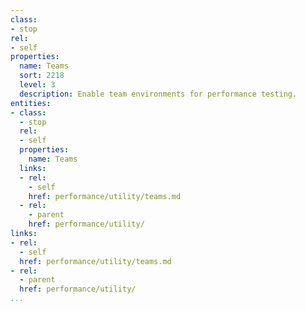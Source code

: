 ```yaml
---
class:
- stop
rel:
- self
properties:
  name: Teams
  sort: 2218
  level: 3
  description: Enable team environments for performance testing.
entities:
- class:
  - stop
  rel:
  - self
  properties:
    name: Teams
  links:
  - rel:
    - self
    href: performance/utility/teams.md
  - rel:
    - parent
    href: performance/utility/
links:
- rel:
  - self
  href: performance/utility/teams.md
- rel:
  - parent
  href: performance/utility/
...
```

